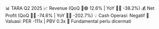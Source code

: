 📊 TARA Q2 2025
📈 Revenue (QoQ 🔼🟢 12.6% | YoY 🔻🔴 -38.2%)
💰 Net Profit (QoQ 🔻🔴 -74.6% | YoY 🔻🔴 -202.7%)
💡 Cash Operasi: Negatif
🧮 Valuasi: PER -111x | PBV 0.3x
🧱 Fundamental perlu dicermati
